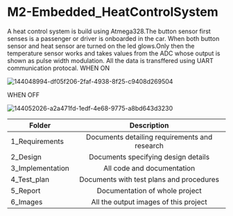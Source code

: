 # M2-Embedded_HeatControlSystem
A heat control system is build using Atmega328.The button sensor first senses is a passenger or driver is onboarded in the car. When both button sensor and heat sensor are turned on the led glows.Only then the temperature sensor works and takes values from the ADC whose output is shown as pulse width modulation. All the data is transffered using UART communication protocal.
WHEN ON

![144048994-df05f206-2faf-4938-8f25-c9408d269504](https://user-images.githubusercontent.com/94304445/144354137-1ee5c13f-9efd-4397-904d-c6557ec21c1f.gif)

WHEN OFF

![144052026-a2a471fd-1edf-4e68-9775-a8bd643d3230](https://user-images.githubusercontent.com/94304445/144354221-a19b1b82-b901-48d6-8816-e6bb0f784c57.png)

|Folder|Description|
|-------------|:---------------:|
|1_Requirements|	Documents detailing requirements and research|
|2_Design|	Documents specifying design details|
|3_Implementation|	All code and documentation|
|4_Test_plan|	Documents with test plans and procedures|
|5_Report|	Documentation of whole project|
|6_Images|	All the output images of this project|
